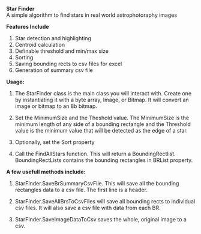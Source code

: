 **Star Finder**  
A simple algorithm to find stars in real world astrophotoraphy images  
  
**Features Include**
1. Star detection and highlighting  
2. Centroid calculation
3. Definable threshold and min/max size
4. Sorting
5. Saving bounding rects to csv files for excel
6. Generation of summary csv file
  
**Usage:** 
1. The StarFinder class is the main class you will interact with.  Create one by instantiating it with a byte array, Image, or Bitmap.  It will convert an image or bitmap to an 8b bitmap.  

2. Set the MinimumSize and the Theshold value.  The MinimumSize is the minimum length of any side of a bounding rectangle and the Threshold value is the minimum value that will be detected as the edge of a star.  

3.  Optionally, set the Sort property  

3. Call the FindAllStars function.  This will return a BoundingRectlist.  BoundingRectLists contains the bounding rectangles in BRList property.  

**A few usefull methods include:**  
1. StarFinder.SaveBrSummaryCsvFile.  This will save all the bounding rectangles data to a csv file.  The first line is a header.  

2. StarFinder.SaveAllBrsToCsvFiles will save all bounding rects to individual csv files.  It will also save a csv file with data from each BR.  

3. StarFinder.SaveImageDataToCsv saves the whole, original image to a csv.  
